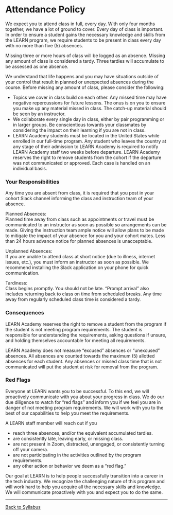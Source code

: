 # Attendance Policy

We expect you to attend class in full, every day. With only four months together, we have a lot of ground to cover. Every day of class is important. In order to ensure a student gains the necessary knowledge and skills from the LEARN program, we require students to be present in class every day with no more than five (5) absences. 

Missing three or more hours of class will be logged as an absence. Missing any amount of class is considered a tardy. Three tardies will accumulate to be assessed as one absence.

We understand that life happens and you may have situations outside of your control that result in planned or unexpected absences during the course. Before missing any amount of class, please consider the following:
- Topics we cover in class build on each other. Any missed time may have negative repercussions for future lessons. The onus is on you to ensure you make up any material missed in class. The catch-up material should be seen by an instructor.
- We collaborate every single day in class, either by pair programming or in larger groups. Be conscientious towards your classmates by considering the impact on their learning if you are not in class.
- LEARN Academy students must be located in the United States while enrolled in our full-time program. Any student who leaves the country at any stage of their admission to LEARN Academy is required to notify LEARN Academy staff two weeks before departure. LEARN Academy reserves the right to remove students from the cohort if the departure was not communicated or approved. Each case is handled on an individual basis.  

### Your Responsibilities

Any time you are absent from class, it is required that you post in your cohort Slack channel informing the class and instruction team of your absence.

Planned Absences:  
Planned time away from class such as appointments or travel must be communicated to an instructor as soon as possible so arrangements can be made. Giving the instruction team ample notice will allow plans to be made to mitigate the impact of your absence for you and your cohort mates. Less than 24 hours advance notice for planned absences is unacceptable.

Unplanned Absences:  
If you are unable to attend class at short notice (due to illness, internet issues, etc.), you must inform an instructor as soon as possible. We recommend installing the Slack application on your phone for quick communication.

Tardiness:  
Class begins promptly. You should not be late. “Prompt arrival” also includes returning back to class on time from scheduled breaks. Any time away from regularly scheduled class time is considered a tardy.

### Consequences

LEARN Academy reserves the right to remove a student from the program if the student is not meeting program requirements. The student is responsible for understanding the requirements, asking questions if unsure, and holding themselves accountable for meeting all requirements.

LEARN Academy does not measure “excused” absences or “unexcused” absences. All absences are counted towards the maximum (5) allotted absences for each student. Any absences or missed class time that is not communicated will put the student at risk for removal from the program.

### Red Flags

Everyone at LEARN wants you to be successful. To this end, we will proactively communicate with you about your progress in class. We do our due diligence to watch for “red flags” and inform you if we feel you are in danger of not meeting program requirements. We will work with you to the best of our capabilities to help you meet the requirements.

A LEARN staff member will reach out if you
- reach three absences, and/or the equivalent accumulated tardies.
- are consistently late, leaving early, or missing class.
- are not present in Zoom, distracted, unengaged, or consistently turning off your camera.
- are not participating in the activities outlined by the program requirements.
- any other action or behavior we deem as a “red flag.”

Our goal at LEARN is to help people successfully transition into a career in the tech industry. We recognize the challenging nature of this program and will work hard to help you acquire all the necessary skills and knowledge. We will communicate proactively with you and expect you to do the same.

---

[Back to Syllabus](../README.md)
